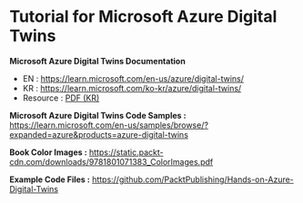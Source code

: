 # Tutorial for Microsoft Azure Digital Twins 

**Microsoft Azure Digital Twins Documentation**  
- EN : https://learn.microsoft.com/en-us/azure/digital-twins/  
- KR : https://learn.microsoft.com/ko-kr/azure/digital-twins/  
- Resource : [PDF (KR)](https://learn.microsoft.com/pdf?url=https%3A%2F%2Flearn.microsoft.com%2Fko-kr%2Fazure%2Fdigital-twins%2Ftoc.json)  

**Microsoft Azure Digital Twins Code Samples :** 
https://learn.microsoft.com/en-us/samples/browse/?expanded=azure&products=azure-digital-twins   

**Book Color Images :**
https://static.packt-cdn.com/downloads/9781801071383_ColorImages.pdf

**Example Code Files :**
https://github.com/PacktPublishing/Hands-on-Azure-Digital-Twins  

